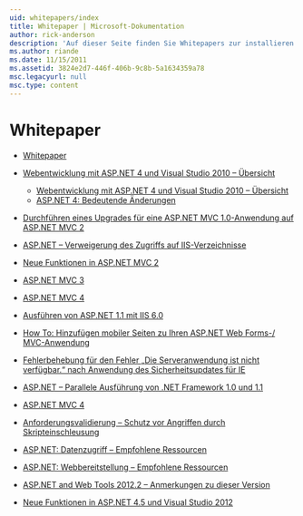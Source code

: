 ```yaml
---
uid: whitepapers/index
title: Whitepaper | Microsoft-Dokumentation
author: rick-anderson
description: 'Auf dieser Seite finden Sie Whitepapers zur installieren und Konfigurieren von ASP.NET und sichere, schnelle und flexible ASP.NET-Anwendungen zu schreiben.'
ms.author: riande
ms.date: 11/15/2011
ms.assetid: 3824e2d7-446f-406b-9c8b-5a1634359a78
msc.legacyurl: null
msc.type: content
---
```

<a name="whitepapers"></a>Whitepaper
====================
- [Whitepaper](overview.md)
- [Webentwicklung mit ASP.NET 4 und Visual Studio 2010 – Übersicht](aspnet4/index.md)

    - [Webentwicklung mit ASP.NET 4 und Visual Studio 2010 – Übersicht](aspnet4/overview.md)
    - [ASP.NET 4: Bedeutende Änderungen](aspnet4/breaking-changes.md)
- [Durchführen eines Upgrades für eine ASP.NET MVC 1.0-Anwendung auf ASP.NET MVC 2](aspnet-mvc2-upgrade-notes.md)
- [ASP.NET – Verweigerung des Zugriffs auf IIS-Verzeichnisse](denied-access-to-iis-directories.md)
- [Neue Funktionen in ASP.NET MVC 2](what-is-new-in-aspnet-mvc.md)
- [ASP.NET MVC 3](mvc3-release-notes.md)
- [ASP.NET MVC 4](mvc4-beta-release-notes.md)
- [Ausführen von ASP.NET 1.1 mit IIS 6.0](aspnet-and-iis6.md)
- [How To: Hinzufügen mobiler Seiten zu Ihren ASP.NET Web Forms-/ MVC-Anwendung](add-mobile-pages-to-your-aspnet-web-forms-mvc-application.md)
- [Fehlerbehebung für den Fehler „Die Serveranwendung ist nicht verfügbar.“ nach Anwendung des Sicherheitsupdates für IE](ms03-32-issue.md)
- [ASP.NET – Parallele Ausführung von .NET Framework 1.0 und 1.1](side-by-side-with-10.md)
- [ASP.NET MVC 4](mvc4-release-notes.md)
- [Anforderungsvalidierung – Schutz vor Angriffen durch Skripteinschleusung](request-validation.md)
- [ASP.NET: Datenzugriff – Empfohlene Ressourcen](aspnet-data-access-content-map.md)
- [ASP.NET: Webbereitstellung – Empfohlene Ressourcen](aspnet-web-deployment-content-map.md)
- [ASP.NET and Web Tools 2012.2 – Anmerkungen zu dieser Version](aspnet-and-web-tools-20122-release-notes.md)
- [Neue Funktionen in ASP.NET 4.5 und Visual Studio 2012](whats-new-in-aspnet-45-and-visual-studio-2012.md)

